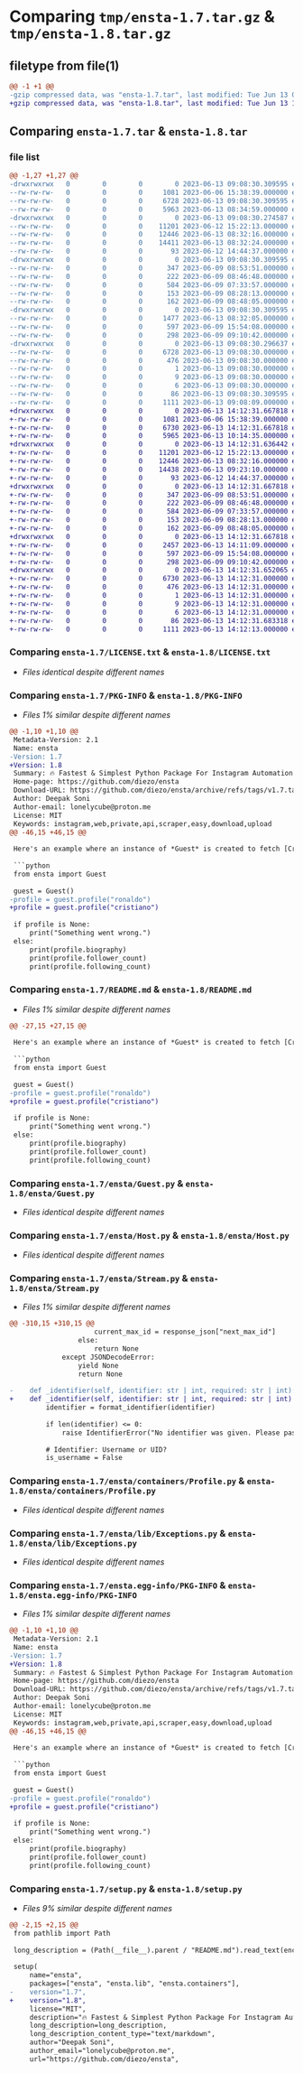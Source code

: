 # Comparing `tmp/ensta-1.7.tar.gz` & `tmp/ensta-1.8.tar.gz`

## filetype from file(1)

```diff
@@ -1 +1 @@
-gzip compressed data, was "ensta-1.7.tar", last modified: Tue Jun 13 09:08:30 2023, max compression
+gzip compressed data, was "ensta-1.8.tar", last modified: Tue Jun 13 14:12:31 2023, max compression
```

## Comparing `ensta-1.7.tar` & `ensta-1.8.tar`

### file list

```diff
@@ -1,27 +1,27 @@
-drwxrwxrwx   0        0        0        0 2023-06-13 09:08:30.309595 ensta-1.7/
--rw-rw-rw-   0        0        0     1081 2023-06-06 15:38:39.000000 ensta-1.7/LICENSE.txt
--rw-rw-rw-   0        0        0     6728 2023-06-13 09:08:30.309595 ensta-1.7/PKG-INFO
--rw-rw-rw-   0        0        0     5963 2023-06-13 08:34:59.000000 ensta-1.7/README.md
-drwxrwxrwx   0        0        0        0 2023-06-13 09:08:30.274587 ensta-1.7/ensta/
--rw-rw-rw-   0        0        0    11201 2023-06-12 15:22:13.000000 ensta-1.7/ensta/Guest.py
--rw-rw-rw-   0        0        0    12446 2023-06-13 08:32:16.000000 ensta-1.7/ensta/Host.py
--rw-rw-rw-   0        0        0    14411 2023-06-13 08:32:24.000000 ensta-1.7/ensta/Stream.py
--rw-rw-rw-   0        0        0       93 2023-06-12 14:44:37.000000 ensta-1.7/ensta/__init__.py
-drwxrwxrwx   0        0        0        0 2023-06-13 09:08:30.309595 ensta-1.7/ensta/containers/
--rw-rw-rw-   0        0        0      347 2023-06-09 08:53:51.000000 ensta-1.7/ensta/containers/FollowPerson.py
--rw-rw-rw-   0        0        0      222 2023-06-09 08:46:48.000000 ensta-1.7/ensta/containers/FollowedStatus.py
--rw-rw-rw-   0        0        0      584 2023-06-09 07:33:57.000000 ensta-1.7/ensta/containers/Profile.py
--rw-rw-rw-   0        0        0      153 2023-06-09 08:28:13.000000 ensta-1.7/ensta/containers/UnfollowedStatus.py
--rw-rw-rw-   0        0        0      162 2023-06-09 08:48:05.000000 ensta-1.7/ensta/containers/__init__.py
-drwxrwxrwx   0        0        0        0 2023-06-13 09:08:30.309595 ensta-1.7/ensta/lib/
--rw-rw-rw-   0        0        0     1477 2023-06-13 08:32:05.000000 ensta-1.7/ensta/lib/Commons.py
--rw-rw-rw-   0        0        0      597 2023-06-09 15:54:08.000000 ensta-1.7/ensta/lib/Exceptions.py
--rw-rw-rw-   0        0        0      298 2023-06-09 09:10:42.000000 ensta-1.7/ensta/lib/__init__.py
-drwxrwxrwx   0        0        0        0 2023-06-13 09:08:30.296637 ensta-1.7/ensta.egg-info/
--rw-rw-rw-   0        0        0     6728 2023-06-13 09:08:30.000000 ensta-1.7/ensta.egg-info/PKG-INFO
--rw-rw-rw-   0        0        0      476 2023-06-13 09:08:30.000000 ensta-1.7/ensta.egg-info/SOURCES.txt
--rw-rw-rw-   0        0        0        1 2023-06-13 09:08:30.000000 ensta-1.7/ensta.egg-info/dependency_links.txt
--rw-rw-rw-   0        0        0        9 2023-06-13 09:08:30.000000 ensta-1.7/ensta.egg-info/requires.txt
--rw-rw-rw-   0        0        0        6 2023-06-13 09:08:30.000000 ensta-1.7/ensta.egg-info/top_level.txt
--rw-rw-rw-   0        0        0       86 2023-06-13 09:08:30.309595 ensta-1.7/setup.cfg
--rw-rw-rw-   0        0        0     1111 2023-06-13 09:08:09.000000 ensta-1.7/setup.py
+drwxrwxrwx   0        0        0        0 2023-06-13 14:12:31.667818 ensta-1.8/
+-rw-rw-rw-   0        0        0     1081 2023-06-06 15:38:39.000000 ensta-1.8/LICENSE.txt
+-rw-rw-rw-   0        0        0     6730 2023-06-13 14:12:31.667818 ensta-1.8/PKG-INFO
+-rw-rw-rw-   0        0        0     5965 2023-06-13 10:14:35.000000 ensta-1.8/README.md
+drwxrwxrwx   0        0        0        0 2023-06-13 14:12:31.636442 ensta-1.8/ensta/
+-rw-rw-rw-   0        0        0    11201 2023-06-12 15:22:13.000000 ensta-1.8/ensta/Guest.py
+-rw-rw-rw-   0        0        0    12446 2023-06-13 08:32:16.000000 ensta-1.8/ensta/Host.py
+-rw-rw-rw-   0        0        0    14438 2023-06-13 09:23:10.000000 ensta-1.8/ensta/Stream.py
+-rw-rw-rw-   0        0        0       93 2023-06-12 14:44:37.000000 ensta-1.8/ensta/__init__.py
+drwxrwxrwx   0        0        0        0 2023-06-13 14:12:31.667818 ensta-1.8/ensta/containers/
+-rw-rw-rw-   0        0        0      347 2023-06-09 08:53:51.000000 ensta-1.8/ensta/containers/FollowPerson.py
+-rw-rw-rw-   0        0        0      222 2023-06-09 08:46:48.000000 ensta-1.8/ensta/containers/FollowedStatus.py
+-rw-rw-rw-   0        0        0      584 2023-06-09 07:33:57.000000 ensta-1.8/ensta/containers/Profile.py
+-rw-rw-rw-   0        0        0      153 2023-06-09 08:28:13.000000 ensta-1.8/ensta/containers/UnfollowedStatus.py
+-rw-rw-rw-   0        0        0      162 2023-06-09 08:48:05.000000 ensta-1.8/ensta/containers/__init__.py
+drwxrwxrwx   0        0        0        0 2023-06-13 14:12:31.667818 ensta-1.8/ensta/lib/
+-rw-rw-rw-   0        0        0     2457 2023-06-13 14:11:09.000000 ensta-1.8/ensta/lib/Commons.py
+-rw-rw-rw-   0        0        0      597 2023-06-09 15:54:08.000000 ensta-1.8/ensta/lib/Exceptions.py
+-rw-rw-rw-   0        0        0      298 2023-06-09 09:10:42.000000 ensta-1.8/ensta/lib/__init__.py
+drwxrwxrwx   0        0        0        0 2023-06-13 14:12:31.652065 ensta-1.8/ensta.egg-info/
+-rw-rw-rw-   0        0        0     6730 2023-06-13 14:12:31.000000 ensta-1.8/ensta.egg-info/PKG-INFO
+-rw-rw-rw-   0        0        0      476 2023-06-13 14:12:31.000000 ensta-1.8/ensta.egg-info/SOURCES.txt
+-rw-rw-rw-   0        0        0        1 2023-06-13 14:12:31.000000 ensta-1.8/ensta.egg-info/dependency_links.txt
+-rw-rw-rw-   0        0        0        9 2023-06-13 14:12:31.000000 ensta-1.8/ensta.egg-info/requires.txt
+-rw-rw-rw-   0        0        0        6 2023-06-13 14:12:31.000000 ensta-1.8/ensta.egg-info/top_level.txt
+-rw-rw-rw-   0        0        0       86 2023-06-13 14:12:31.683318 ensta-1.8/setup.cfg
+-rw-rw-rw-   0        0        0     1111 2023-06-13 14:12:13.000000 ensta-1.8/setup.py
```

### Comparing `ensta-1.7/LICENSE.txt` & `ensta-1.8/LICENSE.txt`

 * *Files identical despite different names*

### Comparing `ensta-1.7/PKG-INFO` & `ensta-1.8/PKG-INFO`

 * *Files 1% similar despite different names*

```diff
@@ -1,10 +1,10 @@
 Metadata-Version: 2.1
 Name: ensta
-Version: 1.7
+Version: 1.8
 Summary: 🔥 Fastest & Simplest Python Package For Instagram Automation
 Home-page: https://github.com/diezo/ensta
 Download-URL: https://github.com/diezo/ensta/archive/refs/tags/v1.7.tar.gz
 Author: Deepak Soni
 Author-email: lonelycube@proton.me
 License: MIT
 Keywords: instagram,web,private,api,scraper,easy,download,upload
@@ -46,15 +46,15 @@
 
 Here's an example where an instance of *Guest* is created to fetch [Cristiano Ronaldo's](https://www.instagram.com/cristiano/) profile information:
 
 ```python
 from ensta import Guest
 
 guest = Guest()
-profile = guest.profile("ronaldo")
+profile = guest.profile("cristiano")
 
 if profile is None:
     print("Something went wrong.")
 else:
     print(profile.biography)
     print(profile.follower_count)
     print(profile.following_count)
```

### Comparing `ensta-1.7/README.md` & `ensta-1.8/README.md`

 * *Files 1% similar despite different names*

```diff
@@ -27,15 +27,15 @@
 
 Here's an example where an instance of *Guest* is created to fetch [Cristiano Ronaldo's](https://www.instagram.com/cristiano/) profile information:
 
 ```python
 from ensta import Guest
 
 guest = Guest()
-profile = guest.profile("ronaldo")
+profile = guest.profile("cristiano")
 
 if profile is None:
     print("Something went wrong.")
 else:
     print(profile.biography)
     print(profile.follower_count)
     print(profile.following_count)
```

### Comparing `ensta-1.7/ensta/Guest.py` & `ensta-1.8/ensta/Guest.py`

 * *Files identical despite different names*

### Comparing `ensta-1.7/ensta/Host.py` & `ensta-1.8/ensta/Host.py`

 * *Files identical despite different names*

### Comparing `ensta-1.7/ensta/Stream.py` & `ensta-1.8/ensta/Stream.py`

 * *Files 1% similar despite different names*

```diff
@@ -310,15 +310,15 @@
                     current_max_id = response_json["next_max_id"]
                 else:
                     return None
             except JSONDecodeError:
                 yield None
                 return None
 
-    def _identifier(self, identifier: str | int, required: str | int):
+    def _identifier(self, identifier: str | int, required: str | int) -> tuple[bool, str | None]:
         identifier = format_identifier(identifier)
 
         if len(identifier) <= 0:
             raise IdentifierError("No identifier was given. Please pass either UserId or Username as an argument.")
 
         # Identifier: Username or UID?
         is_username = False
```

### Comparing `ensta-1.7/ensta/containers/Profile.py` & `ensta-1.8/ensta/containers/Profile.py`

 * *Files identical despite different names*

### Comparing `ensta-1.7/ensta/lib/Exceptions.py` & `ensta-1.8/ensta/lib/Exceptions.py`

 * *Files identical despite different names*

### Comparing `ensta-1.7/ensta.egg-info/PKG-INFO` & `ensta-1.8/ensta.egg-info/PKG-INFO`

 * *Files 1% similar despite different names*

```diff
@@ -1,10 +1,10 @@
 Metadata-Version: 2.1
 Name: ensta
-Version: 1.7
+Version: 1.8
 Summary: 🔥 Fastest & Simplest Python Package For Instagram Automation
 Home-page: https://github.com/diezo/ensta
 Download-URL: https://github.com/diezo/ensta/archive/refs/tags/v1.7.tar.gz
 Author: Deepak Soni
 Author-email: lonelycube@proton.me
 License: MIT
 Keywords: instagram,web,private,api,scraper,easy,download,upload
@@ -46,15 +46,15 @@
 
 Here's an example where an instance of *Guest* is created to fetch [Cristiano Ronaldo's](https://www.instagram.com/cristiano/) profile information:
 
 ```python
 from ensta import Guest
 
 guest = Guest()
-profile = guest.profile("ronaldo")
+profile = guest.profile("cristiano")
 
 if profile is None:
     print("Something went wrong.")
 else:
     print(profile.biography)
     print(profile.follower_count)
     print(profile.following_count)
```

### Comparing `ensta-1.7/setup.py` & `ensta-1.8/setup.py`

 * *Files 9% similar despite different names*

```diff
@@ -2,15 +2,15 @@
 from pathlib import Path
 
 long_description = (Path(__file__).parent / "README.md").read_text(encoding="utf-8")
 
 setup(
     name="ensta",
     packages=["ensta", "ensta.lib", "ensta.containers"],
-    version="1.7",
+    version="1.8",
     license="MIT",
     description="🔥 Fastest & Simplest Python Package For Instagram Automation",
     long_description=long_description,
     long_description_content_type="text/markdown",
     author="Deepak Soni",
     author_email="lonelycube@proton.me",
     url="https://github.com/diezo/ensta",
```

